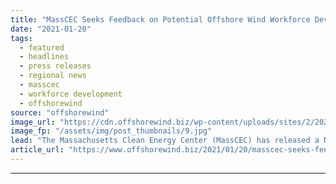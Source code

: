 ```yaml
---
title: "MassCEC Seeks Feedback on Potential Offshore Wind Workforce Development Solicitation"
date: "2021-01-20"
tags: 
  - featured
  - headlines
  - press releases
  - regional news
  - masscec
  - workforce development
  - offshorewind
source: "offshorewind"
image_url: "https://cdn.offshorewind.biz/wp-content/uploads/sites/2/2021/01/20091008/MassCEC-Seeks-Feedback-on-Potential-Offshore-Wind-Workforce-Development-Solicitation.jpg"
image_fp: "/assets/img/post_thumbnails/9.jpg"
lead: "The Massachusetts Clean Energy Center (MassCEC) has released a Notice of Intent for a solicitation that,"
article_url: "https://www.offshorewind.biz/2021/01/20/masscec-seeks-feedback-on-potential-offshore-wind-workforce-development-solicitation/"
---
```


---
